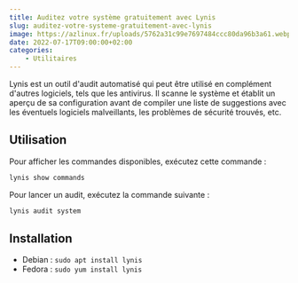 ```yaml
---
title: Auditez votre système gratuitement avec Lynis
slug: auditez-votre-systeme-gratuitement-avec-lynis
image: https://azlinux.fr/uploads/5762a31c99e7697484ccc80da96b3a61.webp
date: 2022-07-17T09:00:00+02:00
categories:
    - Utilitaires
---
```


Lynis est un outil d'audit automatisé qui peut être utilisé en complément d'autres logiciels, tels que les antivirus. Il scanne le système et établit un aperçu de sa configuration avant de compiler une liste de suggestions avec les éventuels logiciels malveillants, les problèmes de sécurité trouvés, etc.

## Utilisation

Pour afficher les commandes disponibles, exécutez cette commande :

```bash
lynis show commands
```

Pour lancer un audit, exécutez la commande suivante :

```bash
lynis audit system
```

## Installation

- Debian : `sudo apt install lynis`
- Fedora : `sudo yum install lynis`
